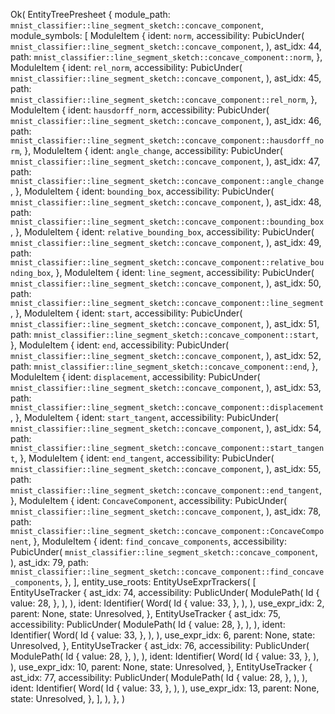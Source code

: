 Ok(
    EntityTreePresheet {
        module_path: `mnist_classifier::line_segment_sketch::concave_component`,
        module_symbols: [
            ModuleItem {
                ident: `norm`,
                accessibility: PubicUnder(
                    `mnist_classifier::line_segment_sketch::concave_component`,
                ),
                ast_idx: 44,
                path: `mnist_classifier::line_segment_sketch::concave_component::norm`,
            },
            ModuleItem {
                ident: `rel_norm`,
                accessibility: PubicUnder(
                    `mnist_classifier::line_segment_sketch::concave_component`,
                ),
                ast_idx: 45,
                path: `mnist_classifier::line_segment_sketch::concave_component::rel_norm`,
            },
            ModuleItem {
                ident: `hausdorff_norm`,
                accessibility: PubicUnder(
                    `mnist_classifier::line_segment_sketch::concave_component`,
                ),
                ast_idx: 46,
                path: `mnist_classifier::line_segment_sketch::concave_component::hausdorff_norm`,
            },
            ModuleItem {
                ident: `angle_change`,
                accessibility: PubicUnder(
                    `mnist_classifier::line_segment_sketch::concave_component`,
                ),
                ast_idx: 47,
                path: `mnist_classifier::line_segment_sketch::concave_component::angle_change`,
            },
            ModuleItem {
                ident: `bounding_box`,
                accessibility: PubicUnder(
                    `mnist_classifier::line_segment_sketch::concave_component`,
                ),
                ast_idx: 48,
                path: `mnist_classifier::line_segment_sketch::concave_component::bounding_box`,
            },
            ModuleItem {
                ident: `relative_bounding_box`,
                accessibility: PubicUnder(
                    `mnist_classifier::line_segment_sketch::concave_component`,
                ),
                ast_idx: 49,
                path: `mnist_classifier::line_segment_sketch::concave_component::relative_bounding_box`,
            },
            ModuleItem {
                ident: `line_segment`,
                accessibility: PubicUnder(
                    `mnist_classifier::line_segment_sketch::concave_component`,
                ),
                ast_idx: 50,
                path: `mnist_classifier::line_segment_sketch::concave_component::line_segment`,
            },
            ModuleItem {
                ident: `start`,
                accessibility: PubicUnder(
                    `mnist_classifier::line_segment_sketch::concave_component`,
                ),
                ast_idx: 51,
                path: `mnist_classifier::line_segment_sketch::concave_component::start`,
            },
            ModuleItem {
                ident: `end`,
                accessibility: PubicUnder(
                    `mnist_classifier::line_segment_sketch::concave_component`,
                ),
                ast_idx: 52,
                path: `mnist_classifier::line_segment_sketch::concave_component::end`,
            },
            ModuleItem {
                ident: `displacement`,
                accessibility: PubicUnder(
                    `mnist_classifier::line_segment_sketch::concave_component`,
                ),
                ast_idx: 53,
                path: `mnist_classifier::line_segment_sketch::concave_component::displacement`,
            },
            ModuleItem {
                ident: `start_tangent`,
                accessibility: PubicUnder(
                    `mnist_classifier::line_segment_sketch::concave_component`,
                ),
                ast_idx: 54,
                path: `mnist_classifier::line_segment_sketch::concave_component::start_tangent`,
            },
            ModuleItem {
                ident: `end_tangent`,
                accessibility: PubicUnder(
                    `mnist_classifier::line_segment_sketch::concave_component`,
                ),
                ast_idx: 55,
                path: `mnist_classifier::line_segment_sketch::concave_component::end_tangent`,
            },
            ModuleItem {
                ident: `ConcaveComponent`,
                accessibility: PubicUnder(
                    `mnist_classifier::line_segment_sketch::concave_component`,
                ),
                ast_idx: 78,
                path: `mnist_classifier::line_segment_sketch::concave_component::ConcaveComponent`,
            },
            ModuleItem {
                ident: `find_concave_components`,
                accessibility: PubicUnder(
                    `mnist_classifier::line_segment_sketch::concave_component`,
                ),
                ast_idx: 79,
                path: `mnist_classifier::line_segment_sketch::concave_component::find_concave_components`,
            },
        ],
        entity_use_roots: EntityUseExprTrackers(
            [
                EntityUseTracker {
                    ast_idx: 74,
                    accessibility: PublicUnder(
                        ModulePath(
                            Id {
                                value: 28,
                            },
                        ),
                    ),
                    ident: Identifier(
                        Word(
                            Id {
                                value: 33,
                            },
                        ),
                    ),
                    use_expr_idx: 2,
                    parent: None,
                    state: Unresolved,
                },
                EntityUseTracker {
                    ast_idx: 75,
                    accessibility: PublicUnder(
                        ModulePath(
                            Id {
                                value: 28,
                            },
                        ),
                    ),
                    ident: Identifier(
                        Word(
                            Id {
                                value: 33,
                            },
                        ),
                    ),
                    use_expr_idx: 6,
                    parent: None,
                    state: Unresolved,
                },
                EntityUseTracker {
                    ast_idx: 76,
                    accessibility: PublicUnder(
                        ModulePath(
                            Id {
                                value: 28,
                            },
                        ),
                    ),
                    ident: Identifier(
                        Word(
                            Id {
                                value: 33,
                            },
                        ),
                    ),
                    use_expr_idx: 10,
                    parent: None,
                    state: Unresolved,
                },
                EntityUseTracker {
                    ast_idx: 77,
                    accessibility: PublicUnder(
                        ModulePath(
                            Id {
                                value: 28,
                            },
                        ),
                    ),
                    ident: Identifier(
                        Word(
                            Id {
                                value: 33,
                            },
                        ),
                    ),
                    use_expr_idx: 13,
                    parent: None,
                    state: Unresolved,
                },
            ],
        ),
    },
)